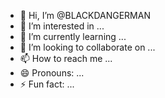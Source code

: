 - 👋 Hi, I’m @BLACKDANGERMAN
- 👀 I’m interested in ...
- 🌱 I’m currently learning ...
- 💞️ I’m looking to collaborate on ...
- 📫 How to reach me ...
- 😄 Pronouns: ...
- ⚡ Fun fact: ...

<!---
BLACKDANGERMAN/BLACKDANGERMAN is a ✨ special ✨ repository because its `README.md` (this file) appears on your GitHub profile.
You can click the Preview link to take a look at your changes.
--->
